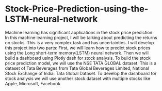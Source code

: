 # Stock-Price-Prediction-using-the-LSTM-neural-network
Machine learning has significant applications in the stock price prediction. In this machine learning project, I will be talking about predicting the returns on stocks. This is a very complex task and has uncertainties. I will develop this project into two parts: First, we will learn how to predict stock prices using the Long short-term memory(LSTM) neural network. Then we will build a dashboard using Plotly dash for stock analysis. To build the stock price prediction model, we will use the NSE TATA GLOBAL dataset. This is a dataset of Tata Beverages from Tata Global Beverages Limited, National Stock Exchange of India: Tata Global Dataset. To develop the dashboard for stock analysis we will use another stock dataset with multiple stocks like Apple, Microsoft, Facebook.
